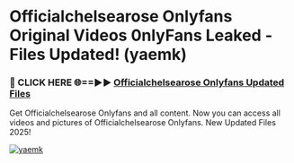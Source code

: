 # Officialchelsearose Onlyfans Original Videos 0nlyFans Leaked - Files Updated! (yaemk)

<h3>🔴 CLICK HERE 🌐==►► <a href="https://tinyurl.com/2m67pmp6" rel="nofollow">Officialchelsearose Onlyfans Updated Files</a></h3>

Get Officialchelsearose Onlyfans and all content. Now you can access all videos and pictures of Officialchelsearose Onlyfans. New Updated Files 2025!

[![yaemk](https://i.imgur.com/H4QAA4z.gif)](https://tinyurl.com/2m67pmp6)